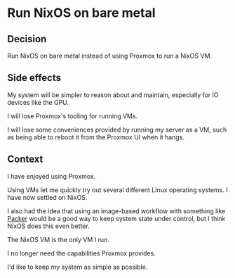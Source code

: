 # Run NixOS on bare metal

## Decision

Run NixOS on bare metal instead of using Proxmox to run a NixOS VM.

## Side effects

My system will be simpler to reason about and maintain,
especially for IO devices like the GPU.

I will lose Proxmox's tooling for running VMs.

I will lose some conveniences provided by running my server as a VM,
such as being able to reboot it from the Proxmox UI when it hangs.

## Context

I have enjoyed using Proxmox.

Using VMs let me quickly try out several different Linux operating systems.
I have now settled on NixOS.

I also had the idea that using an image-based workflow with something like [Packer](https://www.packer.io/)
would be a good way to keep system state under control,
but I think NixOS does this even better.

The NixOS VM is the only VM I run.

I no longer need the capabilities Proxmox provides.

I'd like to keep my system as simple as possible.
